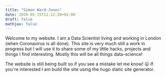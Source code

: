 ```yaml
---
title: "Simon Ward-Jones"
date: 2020-05-15T12:12:20+01:00
draft: false
mathjax: false
---
```


Welcome to my website. I am a Data Scientist living and working in London (when Coronavirus is all done). This site is very much still a work in progress but I will use it to share some of my little hacks, projects and things I find interesting. Mostly this will be all things data-science!

The website is still being built so if you see a mistake let me know! 😛 If you're interested I am build the site using the hugo static site generator.
